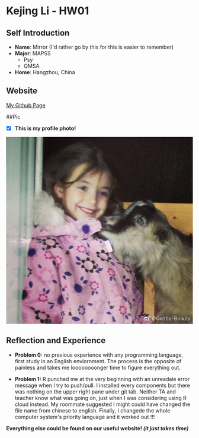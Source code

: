 # Kejing Li - HW01

## Self Introduction 
- **Name**: Mirror (I'd rather go by this for this is easier to remember) 
- **Major**: MAPSS 
  - Psy
  - QMSA
- **Home**: Hangzhou, China

## Website

[My Github Page](https://github.com/Mirrorlkj)

##Pic
- [x] __This is my profile photo!__

![Profile Photo](https://raw.githubusercontent.com/Mirrorlkj/hw01/master/IMG_7482.JPG)

## Reflection and Experience 
- **Problem 0:** no previous experience with any programming language, first study in an English enviornment. The process is the opposite of painless and takes me loooooooonger time to figure everything out.

- **Problem 1:** R punched me at the very beginning with an unreadale error message when I try to push/pull. I installed every components but there was nothing on the upper right pane under git tab. Neither TA and teacher know what was going on, just when I was considering using R cloud instead. My roommate suggested I might could have changed the file name from chinese to english. Finally, I changede the whole computer system's priority language and it worked out !!! 

**Everything else could be found on our useful website! _(it just takes time)_**